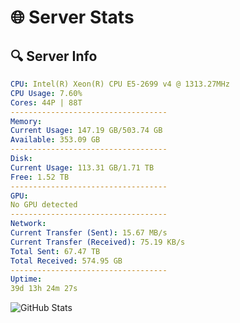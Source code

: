 # 🌐 Server Stats
## 🔍 Server Info
```yaml
CPU: Intel(R) Xeon(R) CPU E5-2699 v4 @ 1313.27MHz
CPU Usage: 7.60%
Cores: 44P | 88T
-----------------------------------
Memory:
Current Usage: 147.19 GB/503.74 GB
Available: 353.09 GB
-----------------------------------
Disk:
Current Usage: 113.31 GB/1.71 TB
Free: 1.52 TB
-----------------------------------
GPU:
No GPU detected
-----------------------------------
Network:
Current Transfer (Sent): 15.67 MB/s
Current Transfer (Received): 75.19 KB/s
Total Sent: 67.47 TB
Total Received: 574.95 GB
-----------------------------------
Uptime:
39d 13h 24m 27s
```
![GitHub Stats](https://img.shields.io/badge/Updated-2025-04-16_10:47:16-blue)